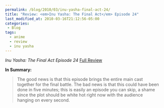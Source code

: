 ```yaml
---
permalink: /blog/2010/03/inu-yasha-final-act-24/
title: "Review: <em>Inu Yasha: The Final Act</em> Episode 24"
last_modified_at: 2010-03-16T21:12:56-05:00
categories:
 - Blog
tags:
  - anime
  - review
  - inu yasha
---
```


_Inu Yasha: The Final Act Episode 24_ [Full Review](http://www.mania.com/inu-yasha-final-act-episode-24_article_121228.html)

**In Summary:**
> The good news is that this episode brings the entire main cast together for the final battle. The bad news is that this could have been done in five minutes; this is easily an episode you can skip, a shame since the plot should be white hot right now with the audience hanging on every second.